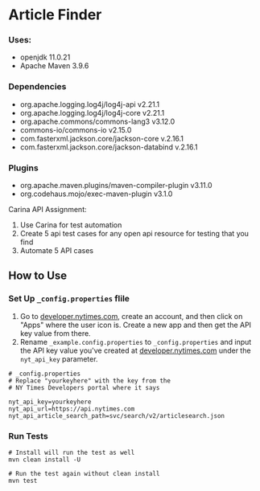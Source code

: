 # Article Finder

### Uses:

- openjdk 11.0.21
- Apache Maven 3.9.6

### Dependencies

- org.apache.logging.log4j/log4j-api v2.21.1
- org.apache.logging.log4j/log4j-core v2.21.1
- org.apache.commons/commons-lang3 v3.12.0
- commons-io/commons-io v2.15.0
- com.fasterxml.jackson.core/jackson-core v.2.16.1
- com.fasterxml.jackson.core/jackson-databind v.2.16.1

### Plugins

- org.apache.maven.plugins/maven-compiler-plugin v3.11.0
- org.codehaus.mojo/exec-maven-plugin v3.1.0

Carina API Assignment:

1. Use Carina for test automation
2. Create 5 api test cases for any open api resource for testing that you find
3. Automate 5 API cases

## How to Use

### Set Up `_config.properties` flile

1. Go to [developer.nytimes.com](developer.nytimes.com), create an account, and then click on "Apps"
   where the user icon is. Create a new app and then get the API key value from there.
2. Rename `_example.config.properties` to `_config.properties` and input the API key value you've created
   at [developer.nytimes.com](developer.nytimes.com) under the `nyt_api_key` parameter.


```text
# _config.properties
# Replace "yourkeyhere" with the key from the 
# NY Times Developers portal where it says 

nyt_api_key=yourkeyhere
nyt_api_url=https://api.nytimes.com
nyt_api_article_search_path=svc/search/v2/articlesearch.json
```

### Run Tests

```shell
# Install will run the test as well
mvn clean install -U

# Run the test again without clean install
mvn test
```
